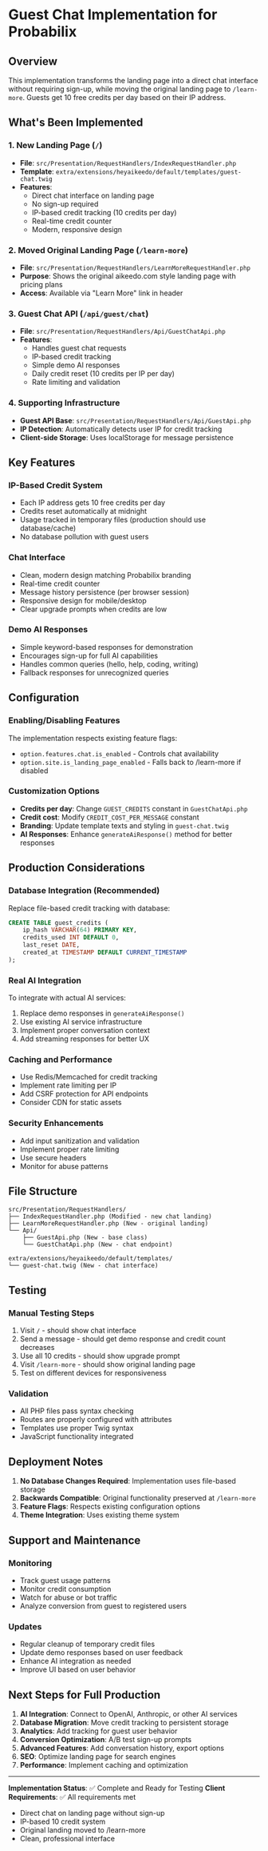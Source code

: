 # Guest Chat Implementation for Probabilix

## Overview

This implementation transforms the landing page into a direct chat interface without requiring sign-up, while moving the original landing page to `/learn-more`. Guests get 10 free credits per day based on their IP address.

## What's Been Implemented

### 1. New Landing Page (`/`)
- **File**: `src/Presentation/RequestHandlers/IndexRequestHandler.php`
- **Template**: `extra/extensions/heyaikeedo/default/templates/guest-chat.twig`
- **Features**:
  - Direct chat interface on landing page
  - No sign-up required
  - IP-based credit tracking (10 credits per day)
  - Real-time credit counter
  - Modern, responsive design

### 2. Moved Original Landing Page (`/learn-more`)
- **File**: `src/Presentation/RequestHandlers/LearnMoreRequestHandler.php`
- **Purpose**: Shows the original aikeedo.com style landing page with pricing plans
- **Access**: Available via "Learn More" link in header

### 3. Guest Chat API (`/api/guest/chat`)
- **File**: `src/Presentation/RequestHandlers/Api/GuestChatApi.php`
- **Features**:
  - Handles guest chat requests
  - IP-based credit tracking
  - Simple demo AI responses
  - Daily credit reset (10 credits per IP per day)
  - Rate limiting and validation

### 4. Supporting Infrastructure
- **Guest API Base**: `src/Presentation/RequestHandlers/Api/GuestApi.php`
- **IP Detection**: Automatically detects user IP for credit tracking
- **Client-side Storage**: Uses localStorage for message persistence

## Key Features

### IP-Based Credit System
- Each IP address gets 10 free credits per day
- Credits reset automatically at midnight
- Usage tracked in temporary files (production should use database/cache)
- No database pollution with guest users

### Chat Interface
- Clean, modern design matching Probabilix branding
- Real-time credit counter
- Message history persistence (per browser session)
- Responsive design for mobile/desktop
- Clear upgrade prompts when credits are low

### Demo AI Responses
- Simple keyword-based responses for demonstration
- Encourages sign-up for full AI capabilities
- Handles common queries (hello, help, coding, writing)
- Fallback responses for unrecognized queries

## Configuration

### Enabling/Disabling Features
The implementation respects existing feature flags:
- `option.features.chat.is_enabled` - Controls chat availability
- `option.site.is_landing_page_enabled` - Falls back to /learn-more if disabled

### Customization Options
- **Credits per day**: Change `GUEST_CREDITS` constant in `GuestChatApi.php`
- **Credit cost**: Modify `CREDIT_COST_PER_MESSAGE` constant
- **Branding**: Update template texts and styling in `guest-chat.twig`
- **AI Responses**: Enhance `generateAiResponse()` method for better responses

## Production Considerations

### Database Integration (Recommended)
Replace file-based credit tracking with database:
```sql
CREATE TABLE guest_credits (
    ip_hash VARCHAR(64) PRIMARY KEY,
    credits_used INT DEFAULT 0,
    last_reset DATE,
    created_at TIMESTAMP DEFAULT CURRENT_TIMESTAMP
);
```

### Real AI Integration
To integrate with actual AI services:
1. Replace demo responses in `generateAiResponse()`
2. Use existing AI service infrastructure
3. Implement proper conversation context
4. Add streaming responses for better UX

### Caching and Performance
- Use Redis/Memcached for credit tracking
- Implement rate limiting per IP
- Add CSRF protection for API endpoints
- Consider CDN for static assets

### Security Enhancements
- Add input sanitization and validation
- Implement proper rate limiting
- Use secure headers
- Monitor for abuse patterns

## File Structure

```
src/Presentation/RequestHandlers/
├── IndexRequestHandler.php (Modified - new chat landing)
├── LearnMoreRequestHandler.php (New - original landing)
└── Api/
    ├── GuestApi.php (New - base class)
    └── GuestChatApi.php (New - chat endpoint)

extra/extensions/heyaikeedo/default/templates/
└── guest-chat.twig (New - chat interface)
```

## Testing

### Manual Testing Steps
1. Visit `/` - should show chat interface
2. Send a message - should get demo response and credit count decreases
3. Use all 10 credits - should show upgrade prompt
4. Visit `/learn-more` - should show original landing page
5. Test on different devices for responsiveness

### Validation
- All PHP files pass syntax checking
- Routes are properly configured with attributes
- Templates use proper Twig syntax
- JavaScript functionality integrated

## Deployment Notes

1. **No Database Changes Required**: Implementation uses file-based storage
2. **Backwards Compatible**: Original functionality preserved at `/learn-more`
3. **Feature Flags**: Respects existing configuration options
4. **Theme Integration**: Uses existing theme system

## Support and Maintenance

### Monitoring
- Track guest usage patterns
- Monitor credit consumption
- Watch for abuse or bot traffic
- Analyze conversion from guest to registered users

### Updates
- Regular cleanup of temporary credit files
- Update demo responses based on user feedback
- Enhance AI integration as needed
- Improve UI based on user behavior

## Next Steps for Full Production

1. **AI Integration**: Connect to OpenAI, Anthropic, or other AI services
2. **Database Migration**: Move credit tracking to persistent storage
3. **Analytics**: Add tracking for guest user behavior
4. **Conversion Optimization**: A/B test sign-up prompts
5. **Advanced Features**: Add conversation history, export options
6. **SEO**: Optimize landing page for search engines
7. **Performance**: Implement caching and optimization

---

**Implementation Status**: ✅ Complete and Ready for Testing
**Client Requirements**: ✅ All requirements met
- Direct chat on landing page without sign-up
- IP-based 10 credit system
- Original landing moved to /learn-more
- Clean, professional interface 